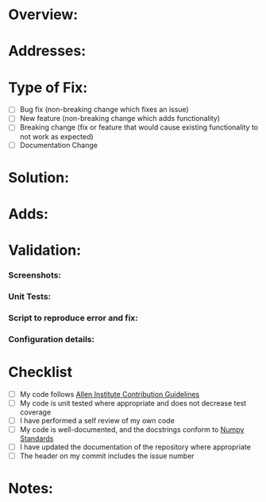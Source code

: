<!--Thank you for contributing to AllenSDK, your work and time will help to
advance open science!-->

# Overview:
<!-- Give a brief overview of the issue you are solving. Succinctly
explain the GitHub issue you are addressing and the underlying problem
of the ticket
example: 
Science team is not able to load max or avg projections for ophys
session #blah. A ITK image cannot be created because input resolution is (0,0).
It was found through investigation that LIMs was returning a 0 pixel resolution
for this behavior session.-->

# Addresses:
<!-- Add a link to the issue on Github board
example: 
Addresses issue [#1234](git_hub_ticket_url)-->

# Type of Fix:
- [ ] Bug fix (non-breaking change which fixes an issue)
- [ ] New feature (non-breaking change which adds functionality)
- [ ] Breaking change (fix or feature that would cause existing
      functionality to not work as expected)
- [ ] Documentation Change

# Solution:
<!-- Outline your solution to the previously described issue and
underlying cause. This section should include a brief description of
your proposed solution and how it addresses the cause of the ticket
example:
Solution to this problem is to update the value of the pixel resolution to
0.78125 (scientifica resolution) if pixel resolution is returned as 0. This 
will address the underlying problem by providing a fallback value if the data
is not available from LIMs to query. A downfall is if default resolution is disparate
from actual resolution that wasn't saved, images might appear very distorted.
An alternative solution is to update the LIMs db to have the correct data for 
all microscope sessions.-->

# Adds:
<!-- Include a bulleted list or check box list of the implemented changes
in brief, as well as the addition of supplementary materials(unit tests,
integration tests, etc
example:
- Check for 0 pixel resolution coming from LIMs
- Assignment of default scientifica value of 0.78125 in case of zero return
- Unit tests for the resolution gettr function to test for various edge cases
-->

# Validation:
<!-- Describe how you have validated that your solution addresses the
root cause of the ticket. What have you done to ensure that your
addition is bug free and works as expected. Please provide specific
instructions so we can reproduce and list any relevant details about
your configuration
example:
- Screenshot of max projection from failing session
- Screenshot of avg projection from failing session
- Screenshot of passing unit tests
- Description of unit test cases
- Attached script to create max and avg projections of behavior session
- Windows 10.x.x.x, Surface Book 2 baseline, Conda Version 1.x.x-->
### Screenshots:
### Unit Tests:
### Script to reproduce error and fix:
### Configuration details:

# Checklist
- [ ] My code follows [Allen Institute Contribution Guidelines](https://github.com/AllenInstitute/AllenSDK/blob/master/CONTRIBUTING.md)
- [ ] My code is unit tested where appropriate and does not decrease
      test coverage
- [ ] I have performed a self review of my own code
- [ ] My code is well-documented, and the docstrings conform to [Numpy Standards](https://numpydoc.readthedocs.io/en/latest/format.html)
- [ ] I have updated the documentation of the repository where
      appropriate
- [ ] The header on my commit includes the issue number

# Notes:
<!-- Use this section to add anything you think worth mentioning to the
reader of the issue
example:
I noticed that values from LIMs query for pixel resolution are returning zero
I have made a new issue to address this error at #5678. I believe this is an 
error as all sessions should have a pixel resolution provided by the microscope.-->
